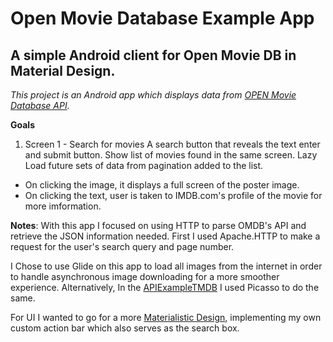 # **Open Movie Database Example App**
## A simple Android client for Open Movie DB in Material Design.

*This project is an Android app which displays data from [OPEN Movie Database API](http://www.omdbapi.com/).*

**Goals**

1. Screen 1 - Search for movies A search button that reveals the text enter and submit button. Show list of movies found in the same screen. Lazy Load future sets of data from pagination added to the list.
  - On clicking the image, it displays a full screen of the poster image. 
  - On clicking the text, user is taken to IMDB.com's profile of the movie for more imformation.

**Notes**: With this app I focused on using HTTP to parse OMDB's API and retrieve the JSON information needed.
First I used Apache.HTTP to make a request for the user's search query and page number. 

I Chose to use Glide on this app to load all images from the internet in order to handle asynchronous image downloading for a more smoother experience. Alternatively, In the [APIExampleTMDB](https://github.com/Tc2r/APIs/tree/master/APIExampleTMDB) I used Picasso to do the same.

For UI I wanted to go for a more [Materialistic Design](https://material.io/guidelines/), implementing my own custom action bar which also serves as the search box.
